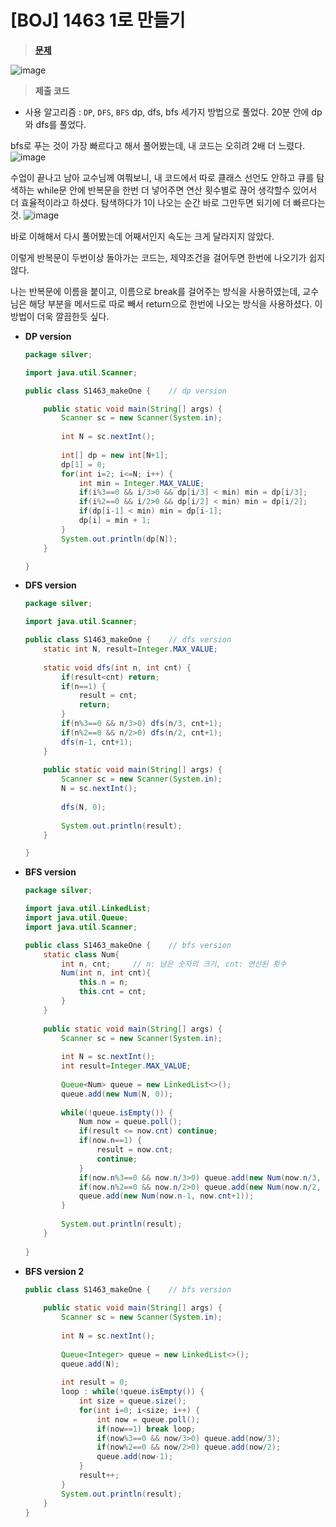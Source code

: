 # [BOJ] 1463 1로 만들기
> **[문제](https://www.acmicpc.net/problem/1463)**
> 
![image](https://user-images.githubusercontent.com/80896077/174919170-c676efe4-04af-4f4d-983a-748eccf548a6.png)

> **제출 코드**
> 
- 사용 알고리즘 : `DP`, `DFS`, `BFS`
dp, dfs, bfs 세가지 방법으로 풀었다. 20분 안에 dp와 dfs를 풀었다.

bfs로 푸는 것이 가장 빠르다고 해서 풀어봤는데, 내 코드는 오히려 2배 더 느렸다.
![image](https://user-images.githubusercontent.com/80896077/174919198-7b18151b-229c-4f4d-8029-20bfa347a096.png)

수업이 끝나고 남아 교수님께 여쭤보니, 내 코드에서 따로 클래스 선언도 안하고 큐를 탐색하는 while문 안에 반복문을 한번 더 넣어주면 연산 횟수별로 끊어 생각할수 있어서 더 효율적이라고 하셨다. 탐색하다가 1이 나오는 순간 바로 그만두면 되기에 더 빠르다는 것.
![image](https://user-images.githubusercontent.com/80896077/174919212-2d8369b9-c8ea-48ca-8da5-e76e892ac6a6.png)

바로 이해해서 다시 풀어봤는데 어째서인지 속도는 크게 달라지지 않았다.

이렇게 반복문이 두번이상 돌아가는 코드는, 제약조건을 걸어두면 한번에 나오기가 쉽지 않다.

나는 반복문에 이름을 붙이고, 이름으로 break를 걸어주는 방식을 사용하였는데, 교수님은 해당 부분을 메서드로 따로 빼서 return으로 한번에 나오는 방식을 사용하셨다. 이 방법이 더욱 깔끔한듯 싶다.

- **DP version**
    
    ```java
    package silver;
    
    import java.util.Scanner;
    
    public class S1463_makeOne {	// dp version
    
    	public static void main(String[] args) {
    		Scanner sc = new Scanner(System.in);
    		
    		int N = sc.nextInt();
    		
    		int[] dp = new int[N+1];
    		dp[1] = 0;
    		for(int i=2; i<=N; i++) {
    			int min = Integer.MAX_VALUE;
    			if(i%3==0 && i/3>0 && dp[i/3] < min) min = dp[i/3];
    			if(i%2==0 && i/2>0 && dp[i/2] < min) min = dp[i/2];
    			if(dp[i-1] < min) min = dp[i-1];
    			dp[i] = min + 1;
    		}
    		System.out.println(dp[N]);
    	}
    
    }
    ```
    
- **DFS version**
    
    ```java
    package silver;
    
    import java.util.Scanner;
    
    public class S1463_makeOne {	// dfs version
    	static int N, result=Integer.MAX_VALUE;
    	
    	static void dfs(int n, int cnt) {
    		if(result<cnt) return;
    		if(n==1) {
    			result = cnt;
    			return;
    		}
    		if(n%3==0 && n/3>0) dfs(n/3, cnt+1);
    		if(n%2==0 && n/2>0) dfs(n/2, cnt+1);
    		dfs(n-1, cnt+1);
    	}
    	
    	public static void main(String[] args) {
    		Scanner sc = new Scanner(System.in);
    		N = sc.nextInt();
    		
    		dfs(N, 0);
    		
    		System.out.println(result);
    	}
    
    }
    ```
    
- **BFS version**
    
    ```java
    package silver;
    
    import java.util.LinkedList;
    import java.util.Queue;
    import java.util.Scanner;
    
    public class S1463_makeOne {	// bfs version
    	static class Num{
    		int n, cnt;		// n: 남은 숫자의 크기, cnt: 연산된 횟수 
    		Num(int n, int cnt){
    			this.n = n;
    			this.cnt = cnt;
    		}
    	}
    	
    	public static void main(String[] args) {
    		Scanner sc = new Scanner(System.in);
    		
    		int N = sc.nextInt();
    		int result=Integer.MAX_VALUE;
    		
    		Queue<Num> queue = new LinkedList<>();
    		queue.add(new Num(N, 0));
    		
    		while(!queue.isEmpty()) {
    			Num now = queue.poll();
    			if(result <= now.cnt) continue;
    			if(now.n==1) {
    				result = now.cnt;
    				continue;
    			}
    			if(now.n%3==0 && now.n/3>0) queue.add(new Num(now.n/3, now.cnt+1));
    			if(now.n%2==0 && now.n/2>0) queue.add(new Num(now.n/2, now.cnt+1));
    			queue.add(new Num(now.n-1, now.cnt+1));
    		}
    		
    		System.out.println(result);
    	}
    	
    }
    ```
    
- **BFS version 2**
    
    ```java
    public class S1463_makeOne {	// bfs version
    	
    	public static void main(String[] args) {
    		Scanner sc = new Scanner(System.in);
    		
    		int N = sc.nextInt();
    		
    		Queue<Integer> queue = new LinkedList<>();
    		queue.add(N);
    		
    		int result = 0;
    		loop : while(!queue.isEmpty()) {
    			int size = queue.size();
    			for(int i=0; i<size; i++) {
    				int now = queue.poll();
    				if(now==1) break loop;
    				if(now%3==0 && now/3>0) queue.add(now/3);
    				if(now%2==0 && now/2>0) queue.add(now/2);
    				queue.add(now-1);
    			}
    			result++;
    		}
    		System.out.println(result);
    	}
    }
    ```
